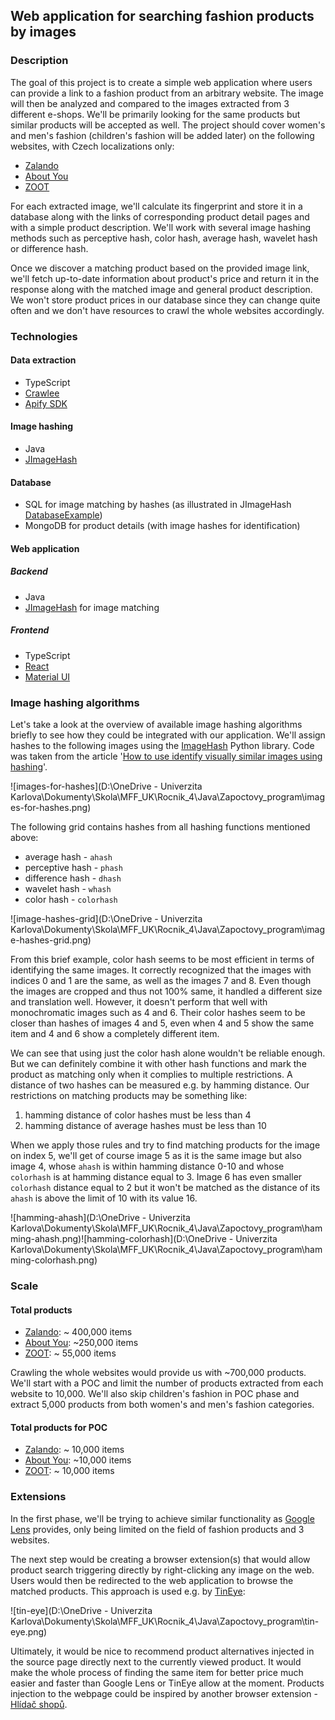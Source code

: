 ## Web application for searching fashion products by images

### Description

The goal of this project is to create a simple web application where users can provide a link to a fashion product from an arbitrary website. The image will then be analyzed and compared to the images extracted from 3 different e-shops. We'll be primarily looking for the same products but similar products will be accepted as well. The project should cover women's and men's fashion (children's fashion will be added later) on the following websites, with Czech localizations only:

- [Zalando](https://www.zalando.cz/)
- [About You](https://www.aboutyou.cz/)
- [ZOOT](https://www.zoot.cz/)

For each extracted image, we'll calculate its fingerprint and store it in a database along with the links of corresponding product detail pages and with a simple product description. We'll work with several image hashing methods such as perceptive hash, color hash, average hash, wavelet hash or difference hash.

Once we discover a matching product based on the provided image link, we'll fetch up-to-date information about product's price and return it in the response along with the matched image and general product description. We won't store product prices in our database since they can change quite often and we don't have resources to crawl the whole websites accordingly. 

### Technologies

#### Data extraction

- TypeScript
- [Crawlee](https://github.com/apify/crawlee)
- [Apify SDK](https://github.com/apify/apify-sdk-js)

#### Image hashing

- Java
- [JImageHash](https://github.com/KilianB/JImageHash)

#### Database

- SQL for image matching by hashes (as illustrated in JImageHash [DatabaseExample](https://github.com/KilianB/JImageHash-Examples/blob/main/src/main/java/dev/brachtendorf/jimagehash_examples/DatabaseExample.java))
- MongoDB for product details (with image hashes for identification)

#### Web application

##### Backend

- Java
- [JImageHash](https://github.com/KilianB/JImageHash) for image matching

##### Frontend

- TypeScript
- [React](https://reactjs.org/)
- [Material UI](https://mui.com/)

### Image hashing algorithms

Let's take a look at the overview of available image hashing algorithms briefly to see how they could be integrated with our application. We'll assign hashes to the following images using the [ImageHash](https://pypi.org/project/ImageHash/) Python library. Code was taken from the article '[How to use identify visually similar images using hashing](https://practicaldatascience.co.uk/data-science/how-to-use-image-hashing-to-identify-visually-similar-or-duplicate-images)'.

![images-for-hashes](D:\OneDrive - Univerzita Karlova\Dokumenty\Skola\MFF_UK\Rocnik_4\Java\Zapoctovy_program\images-for-hashes.png)

The following grid contains hashes from all hashing functions mentioned above:

- average hash - `ahash`
- perceptive hash - `phash`
- difference hash - `dhash`
- wavelet hash - `whash` 
- color hash - `colorhash`

![image-hashes-grid](D:\OneDrive - Univerzita Karlova\Dokumenty\Skola\MFF_UK\Rocnik_4\Java\Zapoctovy_program\image-hashes-grid.png)

From this brief example, color hash seems to be most efficient in terms of identifying the same images. It correctly recognized that the images with indices 0 and 1 are the same, as well as the images 7 and 8. Even though the images are cropped and thus not 100% same, it handled a different size and translation well. However, it doesn't perform that well with monochromatic images such as 4 and 6.  Their color hashes seem to be closer than hashes of images 4 and 5, even when 4 and 5 show the same item and 4 and 6 show a completely different item. 

We can see that using just the color hash alone wouldn't be reliable enough. But we can definitely combine it with other hash functions and mark the product as matching only when it complies to multiple restrictions. A distance of two hashes can be measured e.g. by hamming distance. Our restrictions on matching products may be something like: 

1. hamming distance of color hashes must be less than 4 
2. hamming distance of average hashes must be less than 10

When we apply those rules and try to find matching products for the image on index 5, we'll get of course image 5 as it is the same image but also image 4, whose `ahash` is within hamming distance 0-10 and whose `colorhash` is at hamming distance equal to 3. Image 6 has even smaller `colorhash` distance equal to 2 but it won't be matched as the distance of its `ahash` is above the limit of 10 with its value 16.

![hamming-ahash](D:\OneDrive - Univerzita Karlova\Dokumenty\Skola\MFF_UK\Rocnik_4\Java\Zapoctovy_program\hamming-ahash.png)![hamming-colorhash](D:\OneDrive - Univerzita Karlova\Dokumenty\Skola\MFF_UK\Rocnik_4\Java\Zapoctovy_program\hamming-colorhash.png)

### Scale

#### Total products

- [Zalando](https://www.zalando.cz/): ~ 400,000 items
- [About You](https://www.aboutyou.cz/): ~250,000 items
- [ZOOT](https://www.zoot.cz/): ~ 55,000 items

Crawling the whole websites would provide us with ~700,000 products. We'll start with a POC and limit the number of products extracted from each website to 10,000. We'll also skip children's fashion in POC phase and extract 5,000 products from both women's and men's fashion categories.

#### Total products for POC

- [Zalando](https://www.zalando.cz/): ~ 10,000 items
- [About You](https://www.aboutyou.cz/): ~10,000 items
- [ZOOT](https://www.zoot.cz/): ~ 10,000 items

### Extensions

In the first phase, we'll be trying to achieve similar functionality as [Google Lens](https://lens.google.com/) provides, only being limited on the field of fashion products and 3 websites. 

The next step would be creating a browser extension(s) that would allow product search triggering directly by right-clicking any image on the web. Users would then be redirected to the web application to browse the matched products. This approach is used e.g. by [TinEye](https://tineye.com/extensions):

![tin-eye](D:\OneDrive - Univerzita Karlova\Dokumenty\Skola\MFF_UK\Rocnik_4\Java\Zapoctovy_program\tin-eye.png)

Ultimately, it would be nice to recommend product alternatives injected in the source page directly next to the currently viewed product. It would make the whole process of finding the same item for better price much easier and faster than Google Lens or TinEye allow at the moment. Products injection to the webpage could be inspired by another browser extension -  [Hlídač shopů](https://www.hlidacshopu.cz/).